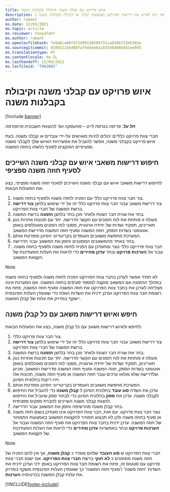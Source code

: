 ```yaml
---
title: איוש פרויקט עם קבלני משנה וקיבולת בקבלנות משנה
description: נושא זה מסביר כיצד ניתן לאייש את דרישות הפרויקט באמצעות קבלני או קיבולת בקבלנות משנה ב- Dynamics 365 Project Operations‏ Microsoft.
author: rumant
ms.date: 12/03/2021
ms.topic: article
ms.reviewer: tonyafehr
ms.author: rumant
ms.openlocfilehash: 7e9a0ca08f472999138589f31ca820b733b6303e
ms.sourcegitcommit: 45893132bd8bfaf944ee0ac855484684dd1ee945
ms.translationtype: HT
ms.contentlocale: he-IL
ms.lasthandoff: 12/09/2021
ms.locfileid: "7902882"
---
```

# <a name="staffing-a-project-with-contract-workers-and-subcontracted-capacity"></a>איוש פרויקט עם קבלני משנה וקיבולת בקבלנות משנה

[!include [banner](../../includes/dataverse-preview.md)]

_**חל על**: פריסה בגרסת לייט – מהעסקה ועד להוצאת חשבונית פרופורמה_

חברי צוות פרויקט כלליים יכולים להיות מאוישים על-ידי עובדים או קבלני משנה. בעת איוש פרויקט בקבלני משנה, אפשר להגביל את אפשרויות האיוש שלך לקבלני משנה ספציפיים המוקצים לסעיף כלשהו בחוזה המשנה. 

## <a name="search-for-staff-resource-requirements-with-contract-workers-that-belong-to-a-specific-subcontract-line"></a>חיפוש דרישות משאבי איוש עם קבלני משנה השייכים לסעיף חוזה משנה ספציפי

לחיפוש דרישות משאבי איוש עם קבלני משנה השייכים לסעיף חוזה משנה ספציפי, בצע את הפעולות הבאות:

1. צור חבר צוות פרוייקט כללי עם הפניה לחוזה משנה ולסעיף בחוזה משנה.
2. צור דרישת משאב עבור חבר צוות פרויקט כללי זה על ידי שימוש בלחצן **צור דרישה** ברשת המשנה של חברי צוות הפרויקט.
3. בחר את שורת חבר הצוות ולאחר מכן בחר בלחצן **הזמנה** ברשת המשנה. 
4. פעולה זו פותחת את לוח הזמנים עם הקשר הדרישה. יחד עם תכונות אחרות כגון תאריכים, תפקיד ושדות של יחידה ארגונית, מסנני לוח הזמנים מאוכלסים באופן אוטומטי בשדות הספק, חוזה המשנה וסעיף חוזה המשנה מדרישת המשאב.
5. המערכת מחפשת משאבים העומדים בקריטריוני הסינון ומפרטת אותם. 
6. בחר באחד מהמשאבים המסוננים והזמן את המשאב עבור הדרישה. 
7. חבר צוות פרוייקט כללי נוצר ומתעדכן עם הפניה לחוזה משנה ולסעיף בחוזה משנה. עבור אל **הערכות פרויקט** ובחר **עדכן מחירים** כדי לראות את העלות המעודכנת של הקצאת המשאב. 

> [!NOTE]
> לא תמיד אפשר לעדכן בחבר צוות הפרויקט הפניה לחוזה משנה ולסעיף בחוזה משנה במהלך ההזמנה אם המשאב מוקצה למספר סעיפים בחוזה המשנה. אם המערכת אינה מצליחה לעדכן את בחבר צוות הפרויקט את חוזה המשנה וסעיף חוזה המשנה, פתח את רשומת חבר צוות הפרויקט ועדכן ידנית את השדות האלה כדי שאומדן העלות הפיננסית יישקף במדויק את עלות של קבלן המשנה.

## <a name="search-for-and-staff-resource-requirements-with-any-contract-worker"></a>חיפש ואיוש דרישות משאב עם כל קבלן משנה

לחיפש ולאיוש דרישות משאב עם כל קבלן משנה, בצע את הפעולות הבאות:

1. צור חבר צוות פרויקט כללי.
2. צור דרישת משאב עבור חבר צוות פרויקט כללי זה על ידי שימוש בלחצן **צור דרישה** ברשת המשנה של חברי צוות הפרויקט.
3. בחר את שורת חבר הצוות ולאחר מכן בחר בלחצן **הזמנה** ברשת המשנה. 
4. פעולה זו פותחת את לוח הזמנים עם הקשר הדרישה. יחד עם תכונות אחרות כגון תאריכים, תפקיד ושדות של יחידה ארגונית, מסנני לוח הזמנים מאוכלסים באופן אוטומטי בשדות הספק, חוזה המשנה וסעיף חוזה המשנה מדרישת המשאב. מכיוון שלדרישה שלא מולאו ערכים עובר חוזה המשנה או סעיף חוזה משנה, תכונות אלו יהיו ריקות בחלונית הסינון.
5. המערכת מחפשת משאבים העומדים בקריטריוני הסינון ומפרטת אותם.
6. עדכן את השדה **סוג עובד** בחלונית הסינון ל **קבלן משנה** כדי להגביל את החיפוש לקבלני משנה. עדכן את **ספק** בחלונית הסינון כדי לבחור ספק שיגביל את החיפוש להצגת קבלני משנה השייכים לחברת ספקים ספציפית.
7. בחר קבלן משנה מהרשימה והזמן את המשאב עבור הדרישה.
8. נוצר חבר צוות פרויקט. עם זאת, חבר צוות הפרויקט אינו מעודכן בשום חוזה משנה או סעיף בחוזה משנה ולכן לא תבצוע תמחיר להקצאת המשאב באמצעות התמחור של חוזה המשנה. עדכן ידנית בחבר צוות הפרויקט את סעיף חוזה המשנה ועבור אל **הערכות פרויקט** ובחר באפשרות **עדכן מחירים** כדי לראות את העלות המעודכנת של הקצאת המשאב.

> [!NOTE]
> חברי צוות הפרויקט ש **סוג העובד** שלהם מוגדר כ **קבלן משנה**, אך אין להם הפניה של חוזה משנה מסומנים כ **לא חוקי** ברשת **חברי צוות הפרויקט**. אם ישנם חברי צוות פרויקט עם סטטוס זה, פתח את רשומת חבר צוות הפרויקט באופן ידני ועדכן ידנית את השדות 'חוזה משנה' ו'סעיף חוזה המשנה' כך שאומדן העלות הפיננסית משקף במדויק את עלות קבלן המשנה בכרטיסיה **הערכות**. 


[!INCLUDE[footer-include](../../includes/footer-banner.md)]
